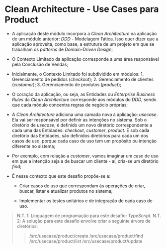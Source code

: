 # Clean Architecture - Use Cases para Product

- A aplicação deste módulo incorpora a _Clean Architecture_ na aplicação de um módulo anterior: _DDD_ - Modelagem Tática. Isso quer dizer que a aplicação aproveita, como base, a estrutura de um projeto em que se trabalham os _patterns_ de _Domain-Driven Design_;

- O Contexto Limitado da aplicação corresponde a uma área responsável pela Conclusão de Vendas;
- Inicialmente, o Contexto Limitado foi subdividido em módulos: 1. Gerenciamento de pedidos (_checkout_); 2. Gerenciamento de clientes (_customer_); 3. Gerenciamento de produtos (_product_);

- O coração da aplicação, ou seja, as Entidades ou _Enterprise Business Rules_ da _Clean Architecture_ corresponde aos módulos do _DDD_, sendo que cada módulo concentra regras de negócio próprias;

- A _Clean Architecture_ adiciona uma camada nova à aplicação: _usecase_. Ela vai ser responsável por definir as intenções no sistema. Sob o diretório de _usecase_, é definido um novo diretório correspondente a cada uma das Entidades: _checkout_, _customer_, _product_. E sob cada diretório das Entidades, são definidos diretórios para cada um dos casos de uso, porque cada caso de uso tem um propósito ou intenção diferente no sistema;

- Por exemplo, com relação a _customer_, vamos imaginar um caso de uso em que a intenção seja a de buscar um cliente - aí, cria-se um diretório _find_;

- É nesse contexto que este desafio propõe-se a:

    - Criar casos de uso que correspondam às operações de criar, buscar, listar e atualizar produtos no sistema;

    - Implementar os testes unitários e de integração de cada caso de uso.

> N.T. 1: Linguagem de programação para este desafio: _TypeScript_.
> N.T. 2: A solução para este desafio envolve criar a seguinte árvore de diretórios:
>
> > /src/usecase/product/create
> > /src/usecase/product/find
> > /src/usecase/product/list
> > /src/usecase/product/update
